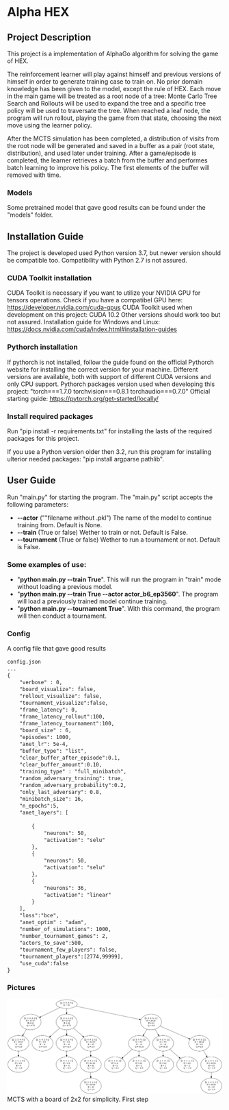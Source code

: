 # Alpha HEX 

## Project Description
This project is a implementation of AlphaGo algorithm for solving the game of HEX.

The reinforcement learner will play against himself and previous versions of himself in order to generate training case to train on. No prior domain knowledge has been given to the model, except the rule of HEX.
Each move in the main game will be treated as a root node of a tree: Monte Carlo Tree Search and Rollouts will be used to expand the tree and a specific tree policy will be used to traversate the tree. 
When reached a leaf node, the program will run rollout, playing the game from that state, choosing the next move using the learner policy.

After the MCTS simulation has been completed, a distribution of visits from the root node will be generated and saved in a buffer as a pair (root state, distribution), and used later under training.
After a game/episode is completed, the learner retrieves a batch from the buffer and performes batch learning to improve his policy. The first elements of the buffer will removed with time.

### Models
Some pretrained model that gave good results can be found under the "models" folder. 

## Installation Guide
The project is developed used Python version 3.7, but newer version should be compatible too. Compatibility with Python 2.7 is not assured.
### CUDA Toolkit installation
CUDA Toolkit is necessary if you want to utilize your NVIDIA GPU for tensors operations.
Check if you have a compatibel GPU here: https://developer.nvidia.com/cuda-gpus
CUDA Toolkit used when development on this project: CUDA 10.2
Other versions should work too but not assured.
Installation guide for Windows and Linux: https://docs.nvidia.com/cuda/index.html#installation-guides

### Pythorch installation
If pythorch is not installed, follow the guide found on the official Pythorch website for installing the correct version for your machine.
Different versions are available, both with support of different CUDA versions and only CPU support.
Pythorch packages version used when developing this project: "torch===1.7.0 torchvision===0.8.1 torchaudio===0.7.0"
Official starting guide: https://pytorch.org/get-started/locally/

### Install required packages
Run "pip install -r requirements.txt" for installing the lasts of the required packages for this project.

If you use a Python version older then  3.2, run this program for installing ulterior needed packages:
"pip install argparse pathlib".

## User Guide
Run "main.py" for starting the program. The "main.py" script accepts the following parameters:
* **--actor** (""filename without .pkl") The name of the model to continue training from. Default is None.
* **--train** (True or false) Wether to train or not. Default is False.
* **--tournament** (True or false) Wether to run a tournament or not. Default is False.

### Some examples of use:

* "**python main.py --train True**". This will run the program in "train" mode without loading a previous model. 
* "**python main.py --train True --actor actor_b6_ep3560**". The program will load a previously trained model continue training.
* "**python main.py --tournament True**". With this command, the program will then conduct a tournament.

### Config
A config file that gave good results
```
config.json
...
{
    "verbose" : 0,
    "board_visualize": false, 
    "rollout_visualize": false,
    "tournament_visualize":false,
    "frame_latency": 0,
    "frame_latency_rollout":100,
    "frame_latency_tournament":100,
    "board_size" : 6,
    "episodes": 1000,
    "anet_lr": 5e-4,
    "buffer_type": "list",
    "clear_buffer_after_episode":0.1,
    "clear_buffer_amount":0.10,
    "training_type" : "full_minibatch",
    "random_adversary_training": true,
    "random_adversary_probability":0.2,
    "only_last_adversary": 0.8,
    "minibatch_size": 16,
    "n_epochs":5,
    "anet_layers": [

        {
            "neurons": 50,
            "activation": "selu"
        },
        {
            "neurons": 50,
            "activation": "selu"
        },
        {
            "neurons": 36,
            "activation": "linear"
        }
    ],
    "loss":"bce",
    "anet_optim" : "adam",
    "number_of_simulations": 1000,
    "number_tournament_games": 2,
    "actors_to_save":500,
    "tournament_few_players": false,
    "tournament_players":[2774,99999],
    "use_cuda":false
}
```
### Pictures
![MCTS1](https://github.com/Emanuele96/alpha-hex/blob/main/images/b2_mcts_0.png)
MCTS with a board of 2x2 for simplicity. First step
